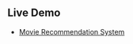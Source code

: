 ## Live Demo

- [Movie Recommendation System](https://movierecommendationsystempythonml-vjey4nz5yvmvdq5asppyth.streamlit.app)

